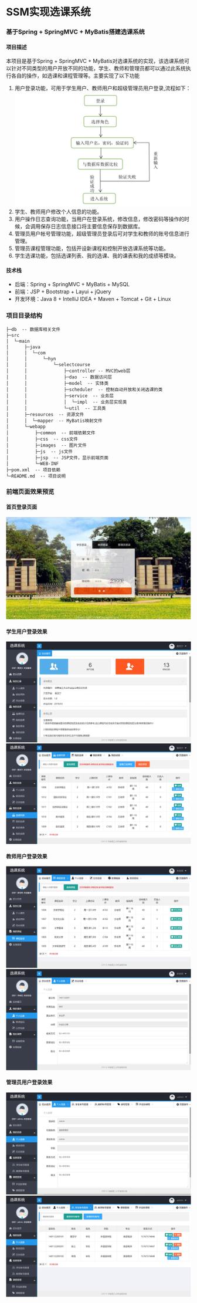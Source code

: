 # SSM实现选课系统
### 基于Spring + SpringMVC + MyBatis搭建选课系统 
#### 项目描述
本项目是基于Spring + SpringMVC + MyBatis对选课系统的实现，该选课系统可以针对不同类型的用户开放不同的功能，学生、教师和管理员都可以通过此系统执行各自的操作，如选课和课程管理等。主要实现了以下功能
1. 用户登录功能，可用于学生用户、教师用户和超级管理员用户登录,流程如下：
![无法加载图片](https://github.com/whoisHYN/aloe/blob/master/selectcourse0.JPG)
2. 学生、教师用户修改个人信息的功能。
3. 用户操作日志查询功能，当用户在登录系统，修改信息，修改密码等操作的时候，会调用保存日志信息接口将主要信息保存到数据库。
4. 管理员用户帐号管理功能，超级管理员登录后可对学生和教师的账号信息进行管理。
5. 管理员课程管理功能，包括开设新课程和控制开放选课系统等功能。
6. 学生选课功能，包括选课列表、我的选课、我的课表和我的成绩等模块。
#### 技术栈
   + 后端：Spring + SpringMVC + MyBatis + MySQL
   + 前端：JSP + Bootstrap + Layui + jQuery
   + 开发环境：Java 8 + IntelliJ IDEA + Maven + Tomcat + Git + Linux
### 项目目录结构
```$xslt
├─db  -- 数据库相关文件
├─src
│  └─main
│      ├─java
│      │  └─com
│      │      └─hyn
│      │          └─selectcourse
│      │              ├─controller -- MVC的web层
│      │              ├─dao  -- 数据访问层
│      │              ├─model  -- 实体类
│      │              ├─scheduler  -- 控制自动开放和关闭选课的类
│      │              ├─service  -- 业务层
│      │              │  └─impl  -- 业务层实现类
│      │              └─util  -- 工具类
│      ├─resources  -- 资源文件
│      │  └─mapper  -- MyBatis映射文件
│      └─webapp
│          ├─common  -- 前端依赖文件
│          ├─css  -- css文件
│          ├─images  -- 图片文件
│          ├─js  -- js文件
│          ├─jsp  -- JSP文件，显示前端页面
│          └─WEB-INF 
├─pom.xml  -- 项目依赖
└─README.md  -- 项目说明
```
### 前端页面效果预览
#### 首页登录页面
![无法加载图片](https://github.com/whoisHYN/aloe/blob/master/selectcourse1.JPG)

#### 学生用户登录效果
![无法加载图片](https://github.com/whoisHYN/aloe/blob/master/selectcourse2.JPG)
![无法加载图片](https://github.com/whoisHYN/aloe/blob/master/selectcourse3.JPG)

#### 教师用户登录效果
![无法加载图片](https://github.com/whoisHYN/aloe/blob/master/selectcourse4.JPG)
![无法加载图片](https://github.com/whoisHYN/aloe/blob/master/selectcourse5.JPG)

#### 管理员用户登录效果
![无法加载图片](https://github.com/whoisHYN/aloe/blob/master/selectcourse6.JPG)
![无法加载图片](https://github.com/whoisHYN/aloe/blob/master/selectcourse7.JPG)
